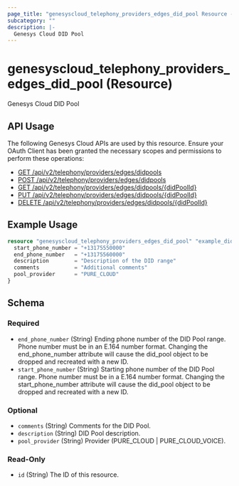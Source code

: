 ```yaml
---
page_title: "genesyscloud_telephony_providers_edges_did_pool Resource - terraform-provider-genesyscloud"
subcategory: ""
description: |-
  Genesys Cloud DID Pool
---
```

# genesyscloud_telephony_providers_edges_did_pool (Resource)

Genesys Cloud DID Pool

## API Usage
The following Genesys Cloud APIs are used by this resource. Ensure your OAuth Client has been granted the necessary scopes and permissions to perform these operations:

* [GET /api/v2/telephony/providers/edges/didpools](https://developer.genesys.cloud/api/rest/v2/telephonyprovidersedge/#get-api-v2-telephony-providers-edges-didpools)
* [POST /api/v2/telephony/providers/edges/didpools](https://developer.genesys.cloud/api/rest/v2/telephonyprovidersedge/#post-api-v2-telephony-providers-edges-didpools)
* [GET /api/v2/telephony/providers/edges/didpools/{didPoolId}](https://developer.genesys.cloud/api/rest/v2/telephonyprovidersedge/#get-api-v2-telephony-providers-edges-didpools--didPoolId-)
* [PUT /api/v2/telephony/providers/edges/didpools/{didPoolId}](https://developer.genesys.cloud/api/rest/v2/telephonyprovidersedge/#put-api-v2-telephony-providers-edges-didpools--didPoolId-)
* [DELETE /api/v2/telephony/providers/edges/didpools/{didPoolId}](https://developer.genesys.cloud/api/rest/v2/telephonyprovidersedge/#delete-api-v2-telephony-providers-edges-didpools--didPoolId-)


## Example Usage

```terraform
resource "genesyscloud_telephony_providers_edges_did_pool" "example_did_pool" {
  start_phone_number = "+13175550000"
  end_phone_number   = "+13175560000"
  description        = "Description of the DID range"
  comments           = "Additional comments"
  pool_provider      = "PURE_CLOUD"
}
```

<!-- schema generated by tfplugindocs -->
## Schema

### Required

- `end_phone_number` (String) Ending phone number of the DID Pool range.  Phone number must be in an E.164 number format. Changing the end_phone_number attribute will cause the did_pool object to be dropped and recreated with a new ID.
- `start_phone_number` (String) Starting phone number of the DID Pool range. Phone number must be in a E.164 number format. Changing the start_phone_number attribute will cause the did_pool object to be dropped and recreated with a new ID.

### Optional

- `comments` (String) Comments for the DID Pool.
- `description` (String) DID Pool description.
- `pool_provider` (String) Provider (PURE_CLOUD | PURE_CLOUD_VOICE).

### Read-Only

- `id` (String) The ID of this resource.

